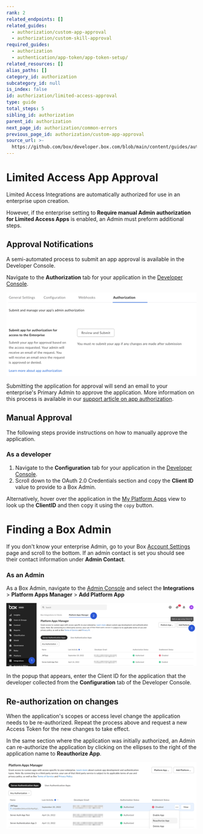 ```yaml
---
rank: 2
related_endpoints: []
related_guides:
  - authorization/custom-app-approval
  - authorization/custom-skill-approval
required_guides:
  - authorization
  - authentication/app-token/app-token-setup/
related_resources: []
alias_paths: []
category_id: authorization
subcategory_id: null
is_index: false
id: authorization/limited-access-approval
type: guide
total_steps: 5
sibling_id: authorization
parent_id: authorization
next_page_id: authorization/common-errors
previous_page_id: authorization/custom-app-approval
source_url: >-
  https://github.com/box/developer.box.com/blob/main/content/guides/authorization/limited-access-approval.md
---
```

# Limited Access App Approval

Limited Access Integrations are automatically authorized for use in an enterprise upon
creation.

However, if the enterprise setting to
**Require manual Admin authorization for Limited Access Apps** is enabled,
an Admin must preform additional steps.

## Approval Notifications

A semi-automated process to submit an app approval is available in the Developer
Console.

Navigate to the **Authorization** tab for your application in the
[Developer Console][devconsole].

<ImageFrame border width="400" center>

![Add and Manage keys](images/app_authorization.png)

</ImageFrame>

Submitting the application for approval will send an email to your
enterprise's Primary Admin to approve the application. More information on this
process is available in our [support article on app authorization][app-auth].

## Manual Approval

The following steps provide instructions on how to manually approve the
application.

### As a developer

1. Navigate to the **Configuration** tab for your application in the [Developer Console][devconsole].
2. Scroll down to the OAuth 2.0 Credentials section and copy the **Client ID** value to provide to a Box Admin.

Alternatively, hover over the application in the
[My Platform Apps][apps] view to look up the **ClientID** and then
copy it using the `copy` button.

<Message>

# Finding a Box Admin

If you don't know your enterprise Admin, go to your Box [Account
Settings][settings] page and scroll to the bottom. If an admin contact is set
you should see their contact  information under **Admin Contact**.

</Message>

### As an Admin

As a Box Admin, navigate to the [Admin Console][adminconsole] and
select the **Integrations** > **Platform Apps Manager** > **Add Platform App**

<ImageFrame border center>

![Apps tab](images/jwt_app_approval_flow.png)

</ImageFrame>

In the popup that appears, enter the Client ID for the application that the
developer collected from the **Configuration** tab of the Developer Console.

## Re-authorization on changes

When the application's scopes or access level change the application needs to be
re-authorized. Repeat the process above and request a new Access Token for the
new changes to take effect.

In the same section where the application was initially authorized, an Admin
can re-authorize the application by clicking on the ellipses to the right
of the application name to **Reauthorize App**.

<ImageFrame border center>

![Re-authorize app](images/reauthorize_app.png)

</ImageFrame>

<!-- i18n-enable localize-links -->

[devconsole]: https://app.box.com/developers/console
<!-- i18n-disable localize-links -->

[ccg]: g://authentication/client-credentials
<!-- i18n-enable localize-links -->

[settings]: https://app.box.com/account
[adminconsole]: https://app.box.com/master/settings/custom
<!-- i18n-disable localize-links -->

[jwt]: g://authentication/jwt
[app-token]: g://authentication/app-token
<!-- i18n-enable localize-links -->

[app-auth]: https://support.box.com/hc/en-us/articles/360043697014-Authorizing-Apps-in-the-Box-App-Approval-Process
<!-- i18n-disable localize-links -->

[apps]: g://applications